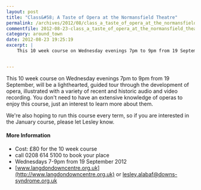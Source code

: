 ```yaml
---
layout: post
title: "Class&#58; A Taste of Opera at the Normansfield Theatre"
permalink: /archives/2012/08/class_a_taste_of_opera_at_the_normansfield_theatre.html
commentfile: 2012-08-23-class_a_taste_of_opera_at_the_normansfield_theatre
category: around_town
date: 2012-08-23 19:25:19
excerpt: |
    This 10 week course on Wednesday evenings 7pm to 9pm from 19 September, will be a  lighthearted, guided tour through the development of opera, illustrated with a variety of recent and historic audio and video recording.  You don't need to have an extensive knowledge of operas to enjoy this course, just an interest to learn more about them.


---
```


This 10 week course on Wednesday evenings 7pm to 9pm from 19 September, will be a lighthearted, guided tour through the development of opera, illustrated with a variety of recent and historic audio and video recording. You don't need to have an extensive knowledge of operas to enjoy this course, just an interest to learn more about them.

We're also hoping to run this course every term, so if you are interested in the January course, please let Lesley know.

#### More Information

-   Cost: £80 for the 10 week course
-   call 0208 614 5100 to book your place
-   Wednesdays 7-9pm from 19 September 2012
-   [www.langdondowncentre.org.uk](http://www.langdondowncentre.org.uk) or <lesley.alabaf@downs-syndrome.org.uk>
